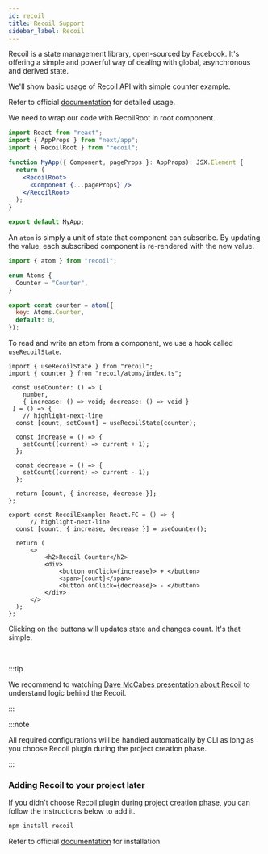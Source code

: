 ```yaml
---
id: recoil
title: Recoil Support
sidebar_label: Recoil
---
```


Recoil is a state management library, open-sourced by Facebook. It's offering a simple and powerful way of dealing with global, asynchronous and derived state.

We'll show basic usage of Recoil API with simple counter example.

Refer to official [documentation](https://recoiljs.org/docs/introduction/motivation) for detailed usage.


We need to wrap our code with RecoilRoot in root component.

``` jsx title="pages/__app.tsx"
import React from "react";
import { AppProps } from "next/app";
import { RecoilRoot } from "recoil";

function MyApp({ Component, pageProps }: AppProps): JSX.Element {
  return (
    <RecoilRoot>
      <Component {...pageProps} />
    </RecoilRoot>
  );
}

export default MyApp;
```

An `atom` is simply a unit of state that component can subscribe. By updating the value, each subscribed component is re-rendered with the new value.

```jsx title="recoil/atoms/index.ts"
import { atom } from "recoil";

enum Atoms {
  Counter = "Counter",
}

export const counter = atom({
  key: Atoms.Counter,
  default: 0,
});
```

To read and write an atom from a component, we use a hook called `useRecoilState`.

```tsx title="componentes/RecoilExample/index.tsx"
import { useRecoilState } from "recoil";
import { counter } from "recoil/atoms/index.ts";

 const useCounter: () => [
    number,
    { increase: () => void; decrease: () => void }
 ] = () => {
    // highlight-next-line
  const [count, setCount] = useRecoilState(counter);

  const increase = () => {
    setCount((current) => current + 1);
  };

  const decrease = () => {
    setCount((current) => current - 1);
  };

  return [count, { increase, decrease }];
};

export const RecoilExample: React.FC = () => {
      // highlight-next-line
  const [count, { increase, decrease }] = useCounter();

  return (
      <>
          <h2>Recoil Counter</h2>
          <div>
              <button onClick={increase}> + </button>
              <span>{count}</span>
              <button onClick={decrease}> - </button>
          </div>
      </>
  );
};
```
Clicking on the buttons will updates state and changes count. It's that simple.

<br/>

:::tip

We recommend to watching [Dave McCabes presentation about Recoil](https://www.youtube.com/watch?v=_ISAA_Jt9kI&feature=youtu.be&ab_channel=ReactEurope) to understand logic behind the Recoil.

:::

:::note

All required configurations will be handled automatically by CLI as long as you choose Recoil plugin during the project creation phase.

:::


### Adding Recoil to your project later

If you didn't choose Recoil plugin during project creation phase, you can follow the instructions below to add it.

```bash
npm install recoil
```

Refer to official [documentation](https://recoiljs.org/docs/introduction/installation) for installation.


